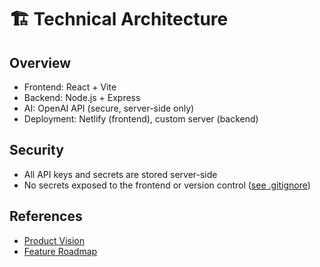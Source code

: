 # 🏗️ Technical Architecture

## Overview
- Frontend: React + Vite
- Backend: Node.js + Express
- AI: OpenAI API (secure, server-side only)
- Deployment: Netlify (frontend), custom server (backend)

## Security
- All API keys and secrets are stored server-side
- No secrets exposed to the frontend or version control ([see .gitignore](../../.gitignore))

## References
- [Product Vision](./product-vision.md)
- [Feature Roadmap](./feature-roadmap.md)
